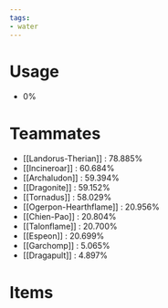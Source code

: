 ```yaml
---
tags:
- water
---
```

# Usage
- 0%
# Teammates
- [[Landorus-Therian]] : 78.885%
- [[Incineroar]] : 60.684%
- [[Archaludon]] : 59.394%
- [[Dragonite]] : 59.152%
- [[Tornadus]] : 58.029%
- [[Ogerpon-Hearthflame]] : 20.956%
- [[Chien-Pao]] : 20.804%
- [[Talonflame]] : 20.700%
- [[Espeon]] : 20.699%
- [[Garchomp]] : 5.065%
- [[Dragapult]] : 4.897%
# Items